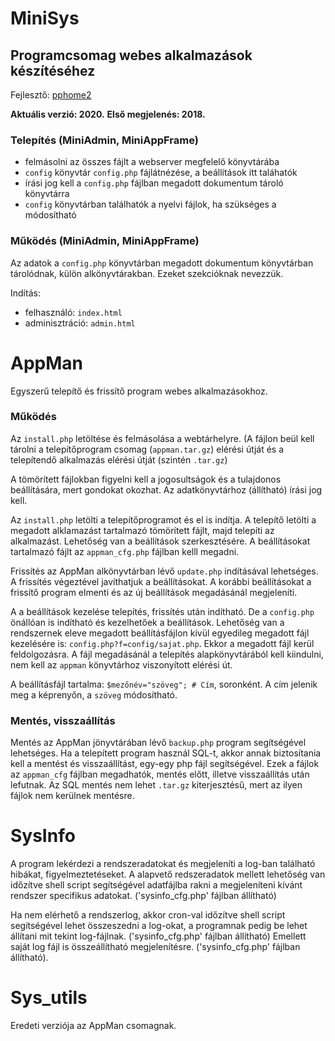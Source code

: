 # MiniSys

## Programcsomag webes alkalmazások készítéséhez

Fejlesztő: [pphome2](https:/github.com/pphome2)

**Aktuális verzió: 2020.**
**Első megjelenés: 2018.**


### Telepítés (MiniAdmin, MiniAppFrame)

- felmásolni az összes fájlt a webserver megfelelő könyvtárába
- `config` könyvtár `config.php` fájlátnézése, a beállítások itt taláhatók
- írási jog kell a `config.php` fájlban megadott dokumentum tároló könyvtárra
- `config` könyvtárban találhatók a nyelvi fájlok, ha szükséges a módosítható


### Működés (MiniAdmin, MiniAppFrame)

Az adatok a `config.php` könyvtárban megadott dokumentum könyvtárban tárolódnak,
külön alkönyvtárakban. Ezeket szekcióknak nevezzük.

Indítás:
- felhasználó: `index.html`
- adminisztráció: `admin.html`



# AppMan

Egyszerű telepítő és frissítő program webes alkalmazásokhoz.

### Működés

Az `install.php` letöltése és felmásolása a webtárhelyre. (A fájlon
beül kell tárolni a telepítőprogram csomag (`appman.tar.gz`) elérési
útját és a telepítendő alkalmazás elérési útját (szintén `.tar.gz`)

A tömörített fájlokban figyelni kell a jogosultságok és a tulajdonos
beállítására, mert gondokat okozhat. Az adatkönyvtárhoz (állítható) 
írási jog kell.

Az `install.php` letölti a telepítőprogramot és el is indítja. A telepítő
letölti a megadott alklamazást tartalmazó tömörített fájlt, majd telepíti
az alkalmazást. Lehetőség van a beállítások szerkesztésére. A beállításokat 
tartalmazó fájlt az `appman_cfg.php` fájlban kelll megadni.

Frissítés az AppMan alkönyvtárban lévő `update.php` indításával lehetséges.
A frissítés végeztével javíthatjuk a beállításokat. A korábbi beállításokat
a frissítő program elmenti és az új beállítások megadásánál megjeleníti.

A a beállítások kezelése telepítés, frissítés után indítható. De a `config.php`
önállóan is indítható és kezelhetőek a beállítások. Lehetőség van a rendszernek
eleve megadott beállításfájlon kívül egyedileg megadott fájl kezelésére is:
`config.php?f=config/sajat.php`. Ekkor a megadott fájl kerül feldolgozásra.
A fájl megadásánál a telepítés alapkönyvtárából kell kiindulni, nem kell az
`appman` könyvtárhoz viszonyított elérési út.

A beállításfájl tartalma: `$mezőnév="szöveg"; # Cím`, soronként. A cím jelenik
meg a képrenyőn, a `szöveg` módosítható.


### Mentés, visszaállítás

Mentés az AppMan jönyvtárában lévő `backup.php` program segítségével lehetséges.
Ha a telepített program használ SQL-t, akkor annak biztosítania kell a mentést
és visszaállítást, egy-egy php fájl segítségével. Ezek a fájlok az `appman_cfg`
fájlban megadhatók, mentés előtt, illetve visszaállítás után lefutnak. Az SQL
mentés nem lehet `.tar.gz` kiterjesztésű, mert az ilyen fájlok nem kerülnek
mentésre.



# SysInfo

A program lekérdezi a rendszeradatokat és megjeleníti a log-ban található hibákat,
figyelmeztetéseket. A alapvető redszeradatok mellett lehetőség van időzítve shell 
script segítségével adatfájlba rakni a megjeleníteni kívánt rendszer specifikus 
adatokat. ('sysinfo_cfg.php' fájlban állítható)

Ha nem elérhető a rendszerlog, akkor cron-val időzítve shell script segítségével
lehet összeszedni a log-okat, a programnak pedig be lehet állítani mit tekint
log-fájlnak. ('sysinfo_cfg.php' fájlban állítható) Emellett saját log fájl is 
összeállítható megjelenítésre. ('sysinfo_cfg.php' fájlban állítható).



# Sys_utils

Eredeti verziója az AppMan csomagnak.
